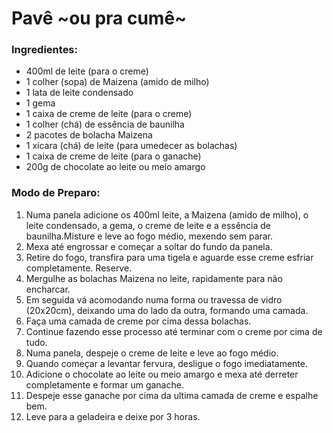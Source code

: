 # Pavê ~ou pra cumê~ 



### Ingredientes:

- 400ml de leite (para o creme)
- 1 colher (sopa) de Maizena (amido de milho)
- 1 lata de leite condensado
- 1 gema
- 1 caixa de creme de leite (para o creme)
- 1 colher (chá) de essência de baunilha
- 2 pacotes de bolacha Maizena
- 1 xícara (chá) de leite (para umedecer as bolachas)
- 1 caixa de creme de leite (para o ganache)
- 200g de chocolate ao leite ou meio amargo



### Modo de Preparo:

1. Numa panela adicione os 400ml leite, a Maizena (amido de milho), o leite  condensado, a gema, o creme de leite e a essência de baunilha.Misture e leve ao fogo médio, mexendo sem parar.
2. Mexa até engrossar e começar a soltar do fundo da panela.
3. Retire do fogo, transfira para uma tigela e aguarde esse creme esfriar completamente. Reserve.
4. Mergulhe as bolachas Maizena no leite, rapidamente para não encharcar.
5. Em seguida vá acomodando numa forma ou travessa de vidro (20x20cm), deixando uma do lado da outra, formando uma camada.
6. Faça uma camada de creme por cima dessa bolachas.
7. Continue fazendo esse processo até terminar com o creme por cima de tudo.
8. Numa panela, despeje o creme de leite e leve ao fogo médio.
9. Quando começar a levantar fervura, desligue o fogo imediatamente.
10. Adicione o chocolate ao leite ou meio amargo e mexa até derreter completamente e formar um ganache.
11. Despeje esse ganache por cima da ultima camada de creme e espalhe bem.
12. Leve para a geladeira e deixe por 3 horas.